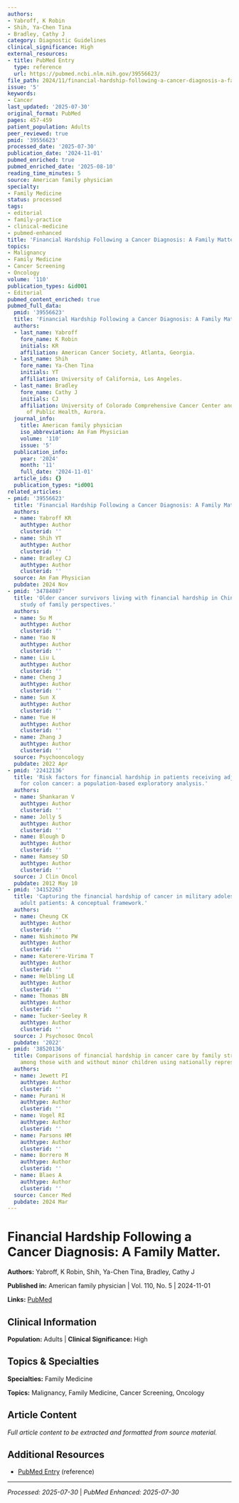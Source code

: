 ```yaml
---
authors:
- Yabroff, K Robin
- Shih, Ya-Chen Tina
- Bradley, Cathy J
category: Diagnostic Guidelines
clinical_significance: High
external_resources:
- title: PubMed Entry
  type: reference
  url: https://pubmed.ncbi.nlm.nih.gov/39556623/
file_path: 2024/11/financial-hardship-following-a-cancer-diagnosis-a-family-mat.md
issue: '5'
keywords:
- Cancer
last_updated: '2025-07-30'
original_format: PubMed
pages: 457-459
patient_population: Adults
peer_reviewed: true
pmid: '39556623'
processed_date: '2025-07-30'
publication_date: '2024-11-01'
pubmed_enriched: true
pubmed_enriched_date: '2025-08-10'
reading_time_minutes: 5
source: American family physician
specialty:
- Family Medicine
status: processed
tags:
- editorial
- family-practice
- clinical-medicine
- pubmed-enhanced
title: 'Financial Hardship Following a Cancer Diagnosis: A Family Matter.'
topics:
- Malignancy
- Family Medicine
- Cancer Screening
- Oncology
volume: '110'
publication_types: &id001
- Editorial
pubmed_content_enriched: true
pubmed_full_data:
  pmid: '39556623'
  title: 'Financial Hardship Following a Cancer Diagnosis: A Family Matter.'
  authors:
  - last_name: Yabroff
    fore_name: K Robin
    initials: KR
    affiliation: American Cancer Society, Atlanta, Georgia.
  - last_name: Shih
    fore_name: Ya-Chen Tina
    initials: YT
    affiliation: University of California, Los Angeles.
  - last_name: Bradley
    fore_name: Cathy J
    initials: CJ
    affiliation: University of Colorado Comprehensive Cancer Center and Colorado School
      of Public Health, Aurora.
  journal_info:
    title: American family physician
    iso_abbreviation: Am Fam Physician
    volume: '110'
    issue: '5'
  publication_info:
    year: '2024'
    month: '11'
    full_date: '2024-11-01'
  article_ids: {}
  publication_types: *id001
related_articles:
- pmid: '39556623'
  title: 'Financial Hardship Following a Cancer Diagnosis: A Family Matter.'
  authors:
  - name: Yabroff KR
    authtype: Author
    clusterid: ''
  - name: Shih YT
    authtype: Author
    clusterid: ''
  - name: Bradley CJ
    authtype: Author
    clusterid: ''
  source: Am Fam Physician
  pubdate: 2024 Nov
- pmid: '34784087'
  title: 'Older cancer survivors living with financial hardship in China: A qualitative
    study of family perspectives.'
  authors:
  - name: Su M
    authtype: Author
    clusterid: ''
  - name: Yao N
    authtype: Author
    clusterid: ''
  - name: Liu L
    authtype: Author
    clusterid: ''
  - name: Cheng J
    authtype: Author
    clusterid: ''
  - name: Sun X
    authtype: Author
    clusterid: ''
  - name: Yue H
    authtype: Author
    clusterid: ''
  - name: Zhang J
    authtype: Author
    clusterid: ''
  source: Psychooncology
  pubdate: 2022 Apr
- pmid: '22412136'
  title: 'Risk factors for financial hardship in patients receiving adjuvant chemotherapy
    for colon cancer: a population-based exploratory analysis.'
  authors:
  - name: Shankaran V
    authtype: Author
    clusterid: ''
  - name: Jolly S
    authtype: Author
    clusterid: ''
  - name: Blough D
    authtype: Author
    clusterid: ''
  - name: Ramsey SD
    authtype: Author
    clusterid: ''
  source: J Clin Oncol
  pubdate: 2012 May 10
- pmid: '34152263'
  title: 'Capturing the financial hardship of cancer in military adolescent and young
    adult patients: A conceptual framework.'
  authors:
  - name: Cheung CK
    authtype: Author
    clusterid: ''
  - name: Nishimoto PW
    authtype: Author
    clusterid: ''
  - name: Katerere-Virima T
    authtype: Author
    clusterid: ''
  - name: Helbling LE
    authtype: Author
    clusterid: ''
  - name: Thomas BN
    authtype: Author
    clusterid: ''
  - name: Tucker-Seeley R
    authtype: Author
    clusterid: ''
  source: J Psychosoc Oncol
  pubdate: '2022'
- pmid: '38520136'
  title: Comparisons of financial hardship in cancer care by family structure and
    among those with and without minor children using nationally representative data.
  authors:
  - name: Jewett PI
    authtype: Author
    clusterid: ''
  - name: Purani H
    authtype: Author
    clusterid: ''
  - name: Vogel RI
    authtype: Author
    clusterid: ''
  - name: Parsons HM
    authtype: Author
    clusterid: ''
  - name: Borrero M
    authtype: Author
    clusterid: ''
  - name: Blaes A
    authtype: Author
    clusterid: ''
  source: Cancer Med
  pubdate: 2024 Mar
---
```


# Financial Hardship Following a Cancer Diagnosis: A Family Matter.

**Authors:** Yabroff, K Robin, Shih, Ya-Chen Tina, Bradley, Cathy J

**Published in:** American family physician | Vol. 110, No. 5 | 2024-11-01

**Links:** [PubMed](https://pubmed.ncbi.nlm.nih.gov/39556623/)

## Clinical Information

**Population:** Adults | **Clinical Significance:** High

## Topics & Specialties

**Specialties:** Family Medicine

**Topics:** Malignancy, Family Medicine, Cancer Screening, Oncology

## Article Content

*Full article content to be extracted and formatted from source material.*

## Additional Resources

- [PubMed Entry](https://pubmed.ncbi.nlm.nih.gov/39556623/) (reference)

---

*Processed: 2025-07-30* | *PubMed Enhanced: 2025-07-30*
